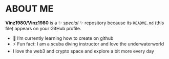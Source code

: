 # ABOUT ME


**Vinz1980/Vinz1980** is a ✨ _special_ ✨ repository because its `README.md` (this file) appears on your GitHub profile.


- 🌱 I’m currently learning how to create on github
- ⚡ Fun fact: I am a scuba diving instructor and love the underwaterworld
- I love the web3 and crypto space and explore a bit more every day
